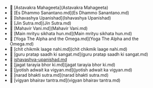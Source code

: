 * 📂 [Astavakra Mahageeta](Astavakra Mahageeta)
* 📄 [Es Dhammo Sanantano.md](Es Dhammo Sanantano.md)
* 📂 [Ishavashya Upanishad](Ishavashya Upanishad)
* 📄 [Jin Sutra.md](Jin Sutra.md)
* 📄 [Mahavir Vani.md](Mahavir Vani.md)
* 📄 [Main mrityu sikhata hun.md](Main mrityu sikhata hun.md)
* 📄 [Yoga The Alpha and the Omega.md](Yoga The Alpha and the Omega.md)
* 📄 [chit chikmik laage nahi.md](chit chikmik laage nahi.md)
* 📄 [guru pratap saadh ki sangat.md](guru pratap saadh ki sangat.md)
* 📄 [ishavashya-upanishad.md](ishavashya-upanishad.md)
* 📄 [jagat tarayia bhor ki.md](jagat tarayia bhor ki.md)
* 📄 [jyotish adwait ka vigyan.md](jyotish adwait ka vigyan.md)
* 📄 [narad bhakti sutra.md](narad bhakti sutra.md)
* 📄 [vigyan bhairav tantra.md](vigyan bhairav tantra.md)
